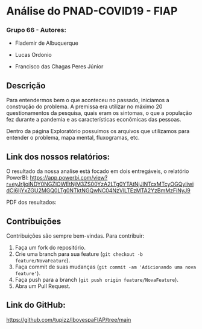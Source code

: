# Análise do PNAD-COVID19 - FIAP

### Grupo 66 - Autores:

- Flademir de Albuquerque

- Lucas Ordonio

- Francisco das Chagas Peres Júnior


## Descrição
Para entendermos bem o que aconteceu no passado, iniciamos a construção do problema. A premissa era utilizar no máximo 20 questionamentos da pesquisa, quais eram os sintomas, o que a população fez durante a pandemia e as características econômicas das pessoas.

Dentro da página Exploratório possuímos os arquivos que utilizamos para entender o problema, mapa mental, fluxogramas, etc.

## Link dos nossos relatórios:
O resultado da nossa analise está focado em dois entregáveis, o relatório PowerBI:
https://app.powerbi.com/view?r=eyJrIjoiNDY0NGZlOWEtNjM3ZS00YzA2LTg0YTAtNjJlNTcxMTcyOGQyIiwidCI6IjYxZGU2MGQ0LTg0NTktNGQwNC04NzVlLTEzMTA2YzBmMzFiNyJ9

PDF dos resultados:

## Contribuições
Contribuições são sempre bem-vindas. Para contribuir:
1. Faça um fork do repositório.
2. Crie uma branch para sua feature (`git checkout -b feature/NovaFeature`).
3. Faça commit de suas mudanças (`git commit -am 'Adicionando uma nova feature'`).
4. Faça push para a branch (`git push origin feature/NovaFeature`).
5. Abra um Pull Request.

## Link do GitHub:
https://github.com/tupizz/IbovespaFIAP/tree/main

